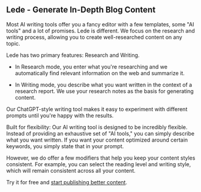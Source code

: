 ## Lede - Generate In-Depth Blog Content

Most AI writing tools offer you a fancy editor with a few templates, some "AI tools" and a lot of promises. Lede is different. We focus on the research and writing process, allowing you to create well-researched content on any topic.

Lede has two primary features: Research and Writing.
- In Research mode, you enter what you're researching and we automatically find relevant information on the web and summarize it.

- In Writing mode, you describe what you want written in the context of a research report. We use your research notes as the basis for generating content.

Our ChatGPT-style writing tool makes it easy to experiment with different prompts until you're happy with the results.

Built for flexibility: Our AI writing tool is designed to be incredibly flexible. Instead of providing an exhaustive set of "AI tools," you can simply describe what you want written. If you want your content optimized around certain keywords, you simply state that in your prompt.

However, we do offer a few modifiers that help you keep your content styles consistent. For example, you can select the reading level and writing style, which will remain consistent across all your content.

Try it for free and [start publishing better content](https://thelede.ai).
